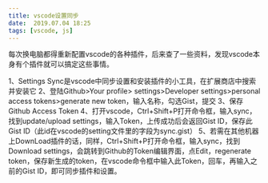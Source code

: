 ```yaml
---
title: vscode设置同步
date:  2019.07.04 18:25
tags: [vscode, js]
---
```

每次换电脑都得重新配置vscode的各种插件，后来查了一些资料，发现vscode本身有个插件就可以搞定这些事情。

1、Settings Sync是vscode中同步设置和安装插件的小工具，在扩展商店中搜索并安装它 
2、登陆Github>Your profile> settings>Developer settings>personal access tokens>generate new token，输入名称，勾选Gist，提交 
3、保存Github Access Token 
4、打开vscode，Ctrl+Shift+P打开命令框，输入sync，找到update/upload settings，输入Token，上传成功后会返回Gist ID，保存此Gist ID（此id在vscode的setting文件里的字段为sync.gist）
5、若需在其他机器上DownLoad插件的话，同样，Ctrl+Shift+P打开命令框，输入sync，找到Download settings，会跳转到Github的Token编辑界面，点Edit，regenerate token，保存新生成的token，在vscode命令框中输入此Token，回车，再输入之前的Gist ID，即可同步插件和设置。

